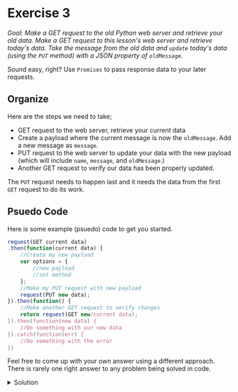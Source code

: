 # Exercise 3

_Goal: Make a GET request to the old Python web server and retrieve your old data. Make a GET request to this lesson's web server and retrieve today's data. Take the message from the old data and ``update`` today's data (using the ``PUT`` method) with a JSON property of ``oldMessage``._

Sound easy, right? Use ``Promises`` to pass response data to your later requests. 

## Organize

Here are the steps we need to take;
* GET request to the web server, retrieve your current data
* Create a payload where the current message is now the ``oldMessage``. Add a new message as ``message``.
* PUT request to the web server to update your data with the new payload (which will include ``name``, ``message``, and ``oldMessage``.)
* Another GET request to verify our data has been properly updated.

The ``PUT`` request needs to happen last and it needs the data from the first ``GET`` request to do its work.

## Psuedo Code
Here is some example (psuedo) code to get you started.

```javascript
request(GET current data)
.then(function(current data) {
    //Create my new payload
    var options = {
        //new payload
        //set method
    };
    //Make my PUT request with new payload
    request(PUT new data);
}).then(function() {
    //Make another GET request to verify changes
    return request(GET new/current data);
}).then(function(new data) {
    //Do something with our new data
}).catch(function(err) {
    //Do something with the error
})
```

Feel free to come up with your own answer using a different approach. There is rarely one right answer to any problem being solved in code.

<details><summary>Solution</summary>
<p>

Review the answer in [Exercises](./Exercises) labelled ``3a.js``. 

```javascript
const rp = require('request-promise');
const uri = 'http://ec2-54-191-220-106.us-west-2.compute.amazonaws.com:8080/data/kevin'

rp(uri)
.then(function(oldBody) {
    var options = {
        method: 'PUT',
        uri: uri,
        body: {
            name: oldBody.name,
            oldMessage: oldBody.message,
            message: "Squeaky Clean New Message."
        },
        json: true
    };
    rp(options);
}).then(function() {
    return rp(uri);
}).then(function(response) {
    console.log(JSON.parse(response));
}).catch(function (err) {
    console.log(err);
});
```
      
</p>
</details>
